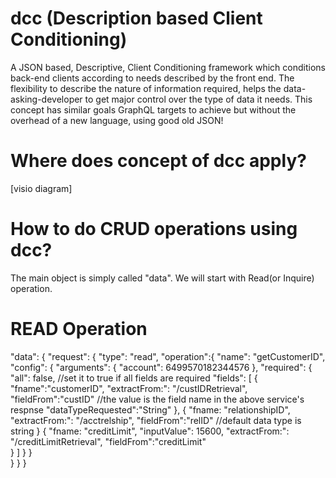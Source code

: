 # dcc (Description based Client Conditioning)
A JSON based, Descriptive, Client Conditioning framework which conditions back-end clients according to needs described by the front end. The flexibility to describe the nature of information required, helps the data-asking-developer to get major control over the type of data it needs. This concept has similar goals GraphQL targets to achieve but without the overhead of a new language, using good old JSON!

# Where does concept of dcc apply?
[visio diagram]

# How to do CRUD operations using dcc?
  The main object is simply called "data". We will start with Read(or Inquire) operation.
  
  # READ Operation
  
  "data": {
	  "request": {
      "type": "read",
      "operation":{
        "name": "getCustomerID",		
        "config": {
          "arguments": {
            "account": 6499570182344576
          },
          "required": {
            "all": false,           //set it to true if all fields are required
            "fields": [
            {
              "fname":"customerID",
              "extractFrom:": "/custIDRetrieval",
              "fieldFrom":"custID"  //the value is the field name in the above service's respnse
              "dataTypeRequested":"String"
            },
            {
              "fname: "relationshipID",
              "extractFrom:": "/acctrelship",
              "fieldFrom":"relID"					//default data type is string
            }
            {
              "fname: "creditLimit",
              "inputValue": 15600,
              "extractFrom:": "/creditLimitRetrieval",
              "fieldFrom":"creditLimit"					
            }
          ]
          }
        }		
      }
	}
 }
